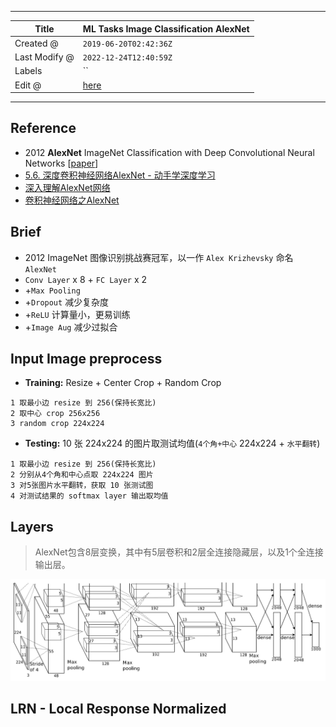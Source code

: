 -----

| Title         | ML Tasks Image Classification AlexNet                |
| ------------- | ---------------------------------------------------- |
| Created @     | `2019-06-20T02:42:36Z`                               |
| Last Modify @ | `2022-12-24T12:40:59Z`                               |
| Labels        | \`\`                                                 |
| Edit @        | [here](https://github.com/junxnone/aiwiki/issues/27) |

-----

## Reference

  - 2012 **AlexNet** ImageNet Classification with Deep Convolutional
    Neural Networks
    \[[paper](http://www.cs.toronto.edu/~fritz/absps/imagenet.pdf)\]
  - [5.6. 深度卷积神经网络AlexNet -
    动手学深度学习](https://zh.d2l.ai/chapter_convolutional-neural-networks/alexnet.html)
  - [深入理解AlexNet网络](https://blog.csdn.net/luoluonuoyasuolong/article/details/81750190)
  - [卷积神经网络之AlexNet](https://www.cnblogs.com/wangguchangqing/p/10333370.html)

## Brief

  - 2012 ImageNet 图像识别挑战赛冠军，以一作 `Alex Krizhevsky` 命名 `AlexNet`
  - `Conv Layer` x 8 + `FC Layer` x 2
  - \+`Max Pooling`
  - \+`Dropout` 减少复杂度
  - \+`ReLU` 计算量小，更易训练
  - \+`Image Aug` 减少过拟合

## Input Image preprocess

  - **Training:** Resize + Center Crop + Random Crop

<!-- end list -->

    1 取最小边 resize 到 256(保持长宽比)
    2 取中心 crop 256x256
    3 random crop 224x224

  - **Testing:** 10 张 224x224 的图片取测试均值(`4个角+中心` 224x224 + `水平翻转`)

<!-- end list -->

    1 取最小边 resize 到 256(保持长宽比)
    2 分别从4个角和中心点取 224x224 图片
    3 对5张图片水平翻转，获取 10 张测试图
    4 对测试结果的 softmax layer 输出取均值

## Layers

> AlexNet包含8层变换，其中有5层卷积和2层全连接隐藏层，以及1个全连接输出层。

![image](media/99897d5436726abb34007640271592214869b21b.png)

## LRN - Local Response Normalized

